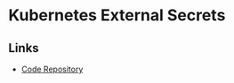 # Kubernetes External Secrets

<!--
https://github.com/external-secrets/external-secrets
-->

## Links

- [Code Repository](https://github.com/external-secrets/kubernetes-external-secrets)

<!-- ##

```sh
AWS_ACCESS_KEY_ID=
AWS_SECRET_ACCESS_KEY=

aws \
  --region=us-west-2 \
  --endpoint-url=http://localhost:4584 \
  secretsmanager create-secret \
    --name hello-service/password \
    --secret-string "1234"
``` -->
